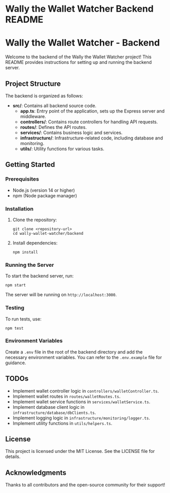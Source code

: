 # Wally the Wallet Watcher Backend README

# Wally the Wallet Watcher - Backend

Welcome to the backend of the Wally the Wallet Watcher project! This README provides instructions for setting up and running the backend server.

## Project Structure

The backend is organized as follows:

- **src/**: Contains all backend source code.
  - **app.ts**: Entry point of the application, sets up the Express server and middleware.
  - **controllers/**: Contains route controllers for handling API requests.
  - **routes/**: Defines the API routes.
  - **services/**: Contains business logic and services.
  - **infrastructure/**: Infrastructure-related code, including database and monitoring.
  - **utils/**: Utility functions for various tasks.

## Getting Started

### Prerequisites

- Node.js (version 14 or higher)
- npm (Node package manager)

### Installation

1. Clone the repository:
   ```
   git clone <repository-url>
   cd wally-wallet-watcher/backend
   ```

2. Install dependencies:
   ```
   npm install
   ```

### Running the Server

To start the backend server, run:
```
npm start
```

The server will be running on `http://localhost:3000`.

### Testing

To run tests, use:
```
npm test
```

### Environment Variables

Create a `.env` file in the root of the backend directory and add the necessary environment variables. You can refer to the `.env.example` file for guidance.

## TODOs

- Implement wallet controller logic in `controllers/walletController.ts`.
- Implement wallet routes in `routes/walletRoutes.ts`.
- Implement wallet service functions in `services/walletService.ts`.
- Implement database client logic in `infrastructure/database/dbClients.ts`.
- Implement logging logic in `infrastructure/monitoring/logger.ts`.
- Implement utility functions in `utils/helpers.ts`.

## License

This project is licensed under the MIT License. See the LICENSE file for details.

## Acknowledgments

Thanks to all contributors and the open-source community for their support!